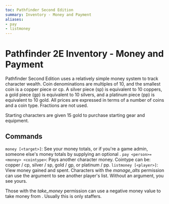 ```yaml
---
toc: Pathfinder Second Edition
summary: Inventory - Money and Payment
aliases:
- pay
- listmoney
---
```


# Pathfinder 2E Inventory - Money and Payment

Pathfinder Second Edition uses a relatively simple money system to track character wealth. Coin denominations are multiples of 10, and the smallest coin is a copper piece or cp. A silver piece (sp) is equivalent to 10 coppers, a gold piece (gp) is equivalent to 10 silvers, and a platinum piece (pp) is equivalent to 10 gold. All prices are expressed in terms of a number of coins and a coin type. Fractions are not used.

Starting characters are given 15 gold to purchase starting gear and equipment.

## Commands

`money [<target>]`: See your money totals, or if you're a game admin, someone else's money totals by supplying an optional <target>.
`pay <person>=<money> <cointype>`: Pays another character money. Cointype can be: copper / cp, silver / sp, gold / gp, or platinum / pp.
`listmoney [<player>]`: View money gained and spent. Characters with the _manage_alts_ permission can use the argument to see another player's list. Without an argument, you see yours.

Those with the _take_money_ permission can use a negative money value to take money from <person>. Usually this is only staffers.
